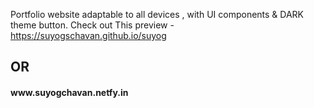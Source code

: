 
Portfolio website adaptable to all devices , with UI components &amp; DARK theme button.
Check out This preview - https://suyogschavan.github.io/suyog <h2>OR</h2>
<h4> www.suyogchavan.netfy.in</h4>
